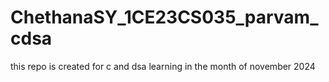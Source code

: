# ChethanaSY_1CE23CS035_parvam_cdsa
this repo is created for c and dsa learning in the month of november 2024

